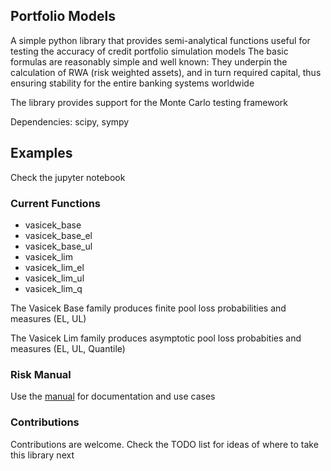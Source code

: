 ## Portfolio Models

A simple python library that provides semi-analytical functions useful for testing the accuracy of credit portfolio simulation models
The basic formulas are reasonably simple and well known: They underpin the calculation of RWA (risk weighted assets), and in turn required capital, thus ensuring stability for the entire banking systems worldwide

The library provides support for the Monte Carlo testing framework

Dependencies: scipy, sympy

## Examples
Check the jupyter notebook

### Current Functions

* vasicek_base
* vasicek_base_el
* vasicek_base_ul
* vasicek_lim
* vasicek_lim_el
* vasicek_lim_ul
* vasicek_lim_q

The Vasicek Base family produces finite pool loss probabilities and measures (EL, UL)

The Vasicek Lim family produces asymptotic pool loss probabities and measures (EL, UL, Quantile)

### Risk Manual
Use the [manual](http://www.openriskmanual.org) for documentation and use cases

### Contributions
Contributions are welcome. Check the TODO list for ideas of where to take this library next
